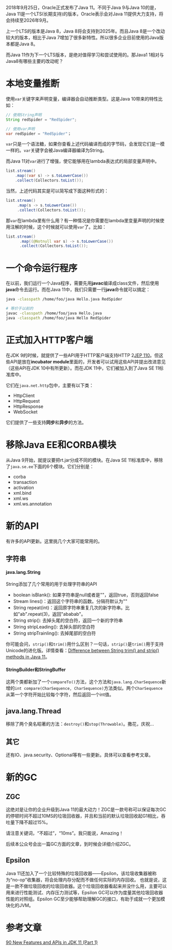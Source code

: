 2018年9月25日，Oracle正式发布了Java 11。不同于Java 9与Java 10的是，Java 11是一个LTS(长期支持)的版本，Oracle表示会对Java 11提供大力支持，将会持续至2026年9月。

上一个LTS的版本是Java 8，Java 8将会支持到2025年。而且Java 8是一个改动较大的版本，相比于Java 7增加了很多新特性。所以很多企业目前使用的Java版本都是Java 8。

而Java 11作为下一个LTS版本，是绝对值得学习和尝试使用的。那Java1 1相对与Java8有哪些主要的改动呢？

# 本地变量推断
使用`var`关键字来声明变量，编译器会自动推断类型。这是Java 10带来的特性比如：

```java
// 使用String声明
String redSpider = "RedSpider";

// 使用var声明
var redSpider = "RedSpider"；
```

`var`只是一个语法糖，如果你查看上述代码编译而成的字节码，会发现它们是一模一样的。`var`关键字会被Java编译器编译为String。

而Java 11对`var`进行了增强，使它能够用在lambda表达式的局部变量声明中。
```java
list.stream()
    .map((var s) -> s.toLowerCase())
    .collect(Collectors.toList());
```

当然，上述代码其实是可以简写成下面这种形式的：
```java
list.stream()
     .map(s -> s.toLowerCase())
     .collect(Collectors.toList());
```
那`var`在lambda里有什么用？有一种情况是你需要在lambda里变量声明的时候使用注解的时候，这个时候就可以使用`var`了。比如：
```java
list.stream()
      .map((@Notnull var s) -> s.toLowerCase())
      .collect(Collectors.toList());
```

# 一个命令运行程序
在以前，我们运行一个Java程序，需要先用**javac**编译成class文件，然后使用**java**命令去运行。而在Java 11中，我们只需要一行**java**命令就可以搞定：
```bash
java -classpath /home/foo/java Hello.java RedSpider

# 等价于以前的
javac -classpath /home/foo/java Hello.java
java -classpath /home/foo/java Hello RedSpider
```
# 正式加入HTTP客户端
在JDK 9的时候，就提供了一些API用于HTTP客户端支持HTTP 2[JEP 110](http://openjdk.java.net/jeps/110)。但这些API是放在**incubator module**里面的，开发者可以试用这些API并提出改进意见（这些API在JDK 10中有所更新）。而在JDK 11中，它们被加入到了Java SE 11标准库中。

它们在`java.net.http`包中，主要有以下类：
- HttpClient
- HttpRequest
- HttpResponse
- WebSocket

它们提供了一些支持**同步**和**异步**的方法。

# 移除Java EE和CORBA模块
从Java 9开始，就提议要把rt.jar分成不同的模块。在Java SE 11标准库中，移除了`java.se.ee`下面的6个模块。它们分别是：
- corba
- transaction
- activation
- xml.bind
- xml.ws
- xml.ws.annotation

# 新的API
有许多的API更新。这里挑几个大家可能常用的。
## 字符串
#### java.lang.String
String添加了几个常用的用于处理字符串的API
- boolean isBlank(): 如果字符串是null或者是""，返回true，否则返回false
- Stream lines()：返回这个字符串的函数。分隔符默认为"\"
- String repeat(int)：返回原字符串重复几次的新字符串。比如"ab".repeat(3)，返回"ababab"。
- String strip(): 去掉头尾的空白符，返回一个新的字符串
- String stripLeading(): 去掉头部的空白符
- String stripTrainling(): 去掉尾部的空白符

你可能会问，`strip()`和`trim()`用什么区别？一句话，`strip()`是`trim()`用于支持Unicode的进化版。详情查看：[Difference between String trim() and strip() methods in Java 11](https://stackoverflow.com/questions/51266582/difference-between-string-trim-and-strip-methods-in-java-11)。

#### StringBuilder和StringBuffer
这两个类都新加了一个`compareTo()`方法，这个方法和`java.lang.CharSequence`新增的`int compare(CharSequence, CharSequence)`方法类似。两个`CharSequence`从第一个字符开始比较每个字符，然后返回一个int值。

## java.lang.Thread
移除了两个臭名昭著的方法：`destroy()`和`stop(Throwable)`。撒花，庆祝...

## 其它
还有IO、java.security、Optional等有一些更新。具体可以查看参考文章。

# 新的GC
## ZGC
这绝对是让你的企业升级到Java 11的最大动力！ZGC是一款号称可以保证每次GC的停顿时间不超过10MS的垃圾回收器，并且和当前的默认垃圾回收起G1相比，吞吐量下降不超过15%。

请注意关键词，“不超过”，“10ms”。我只能说，Amazing！

后续本公众号会出一篇GC方面的文章，到时候会详细介绍ZGC。

## Epsilon
Java 11还加入了一个比较特殊的垃圾回收器——Epsilon，该垃圾收集器被称为“no-op”收集器，将会处理内存分配而不做任何实际的内存回收。 也就是说，这是一款不做垃圾回收的垃圾回收器。这个垃圾回收器看起来并没什么用，主要可以用来进行性能测试、内存压力测试等，Epsilon GC可以作为度量其他垃圾回收器性能的对照组。Epsilon GC至少能够帮助理解GC的接口，有助于成就一个更加模块化的JVM。

# 参考文章
[90 New Features and APIs in JDK 11 (Part 1)](https://dzone.com/articles/90-new-features-and-apis-in-jdk-11)